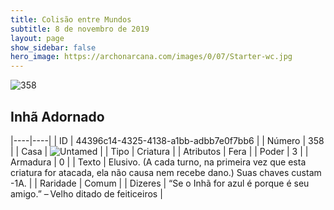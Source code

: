```yaml
---
title: Colisão entre Mundos
subtitle: 8 de novembro de 2019
layout: page
show_sidebar: false
hero_image: https://archonarcana.com/images/0/07/Starter-wc.jpg
---
```


![358](https://cdn.keyforgegame.com/media/card_front/pt/452_358_VCV3CVPRP4FF_pt.png)

## Inhã Adornado

|----|----|
| ID | 44396c14-4325-4138-a1bb-adbb7e0f7bb6 |
| Número | 358 |
| Casa | ![Untamed](https://archonarcana.com/images/thumb/b/bd/Untamed.png/22px-Untamed.png "Indomados") |
| Tipo | Criatura |
| Atributos | Fera |
| Poder | 3 |
| Armadura | 0 |
| Texto | Elusivo. (A cada turno, na primeira vez que esta criatura for atacada, ela não causa nem recebe dano.) Suas chaves custam -1A. |
| Raridade | Comum |
| Dizeres | “Se o Inhã for azul é porque é seu amigo.”  – Velho ditado de feiticeiros |

